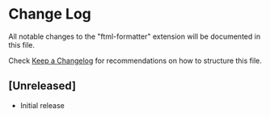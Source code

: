 # Change Log

All notable changes to the "ftml-formatter" extension will be documented in this file.

Check [Keep a Changelog](http://keepachangelog.com/) for recommendations on how to structure this file.

## [Unreleased]

- Initial release